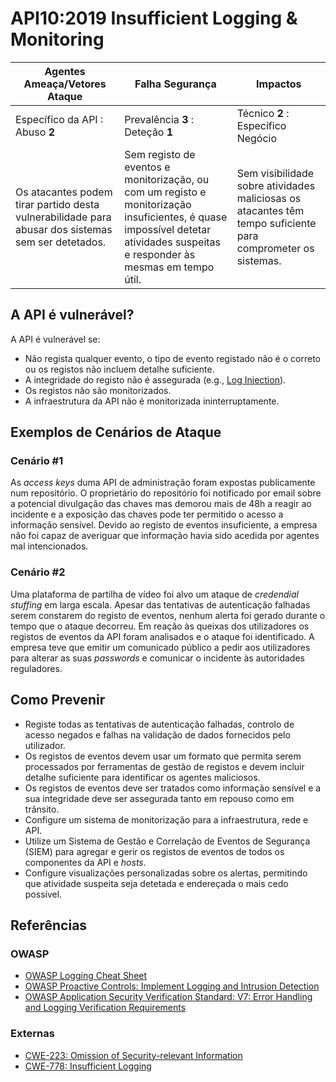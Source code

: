 API10:2019 Insufficient Logging & Monitoring
============================================

| Agentes Ameaça/Vetores Ataque | Falha Segurança | Impactos |
| - | - | - |
| Específico da API : Abuso **2** | Prevalência **3** : Deteção **1** | Técnico **2** : Específico Negócio |
| Os atacantes podem tirar partido desta vulnerabilidade para abusar dos sistemas sem ser detetados. | Sem registo de eventos e monitorização, ou com um registo e monitorização insuficientes, é quase impossível detetar atividades suspeitas e responder às mesmas em tempo útil. | Sem visibilidade sobre atividades maliciosas os atacantes têm tempo suficiente para comprometer os sistemas. |

## A API é vulnerável?

A API é vulnerável se:

* Não regista qualquer evento, o tipo de evento registado não é o correto ou os
  registos não incluem detalhe suficiente.
* A integridade do registo não é assegurada (e.g., [Log Injection][1]).
* Os registos não são monitorizados.
* A infraestrutura da API não é monitorizada ininterruptamente.

## Exemplos de Cenários de Ataque

### Cenário #1

As _access keys_ duma API de administração foram expostas publicamente num
repositório. O proprietário do repositório foi notificado por email sobre a
potencial divulgação das chaves mas demorou mais de 48h a reagir ao incidente e
a exposição das chaves pode ter permitido o acesso a informação sensível. Devido
ao registo de eventos insuficiente, a empresa não foi capaz de averiguar que
informação havia sido acedida por agentes mal intencionados.

### Cenário #2

Uma plataforma de partilha de vídeo foi alvo um ataque de _credendial stuffing_
em larga escala. Apesar das tentativas de autenticação falhadas serem constarem
do registo de eventos, nenhum alerta foi gerado durante o tempo que o ataque
decorreu. Em reação às queixas dos utilizadores os registos de eventos da API
foram analisados e o ataque foi identificado. A empresa teve que emitir um
comunicado público a pedir aos utilizadores para alterar as suas _passwords_ e
comunicar o incidente às autoridades reguladores.

## Como Prevenir

* Registe todas as tentativas de autenticação falhadas, controlo de acesso
  negados e falhas na validação de dados fornecidos pelo utilizador.
* Os registos de eventos devem usar um formato que permita serem processados por
  ferramentas de gestão de registos e devem incluir detalhe suficiente para
  identificar os agentes maliciosos.
* Os registos de eventos deve ser tratados como informação sensível e a sua
  integridade deve ser assegurada tanto em repouso como em trânsito.
* Configure um sistema de monitorização para a infraestrutura, rede e API.
* Utilize um Sistema de Gestão e Correlação de Eventos de Segurança (SIEM) para
  agregar e gerir os registos de eventos de todos os componentes da API e
  _hosts_.
* Configure visualizações personalizadas sobre os alertas, permitindo que
  atividade suspeita seja detetada e endereçada o mais cedo possível.

## Referências

### OWASP

* [OWASP Logging Cheat Sheet][2]
* [OWASP Proactive Controls: Implement Logging and Intrusion Detection][3]
* [OWASP Application Security Verification Standard: V7: Error Handling and
  Logging Verification Requirements][4]

### Externas

* [CWE-223: Omission of Security-relevant Information][5]
* [CWE-778: Insufficient Logging][6]

[1]: https://owasp.org/www-community/attacks/Log_Injection
[2]: https://github.com/OWASP/CheatSheetSeries/blob/master/cheatsheets/Logging_Cheat_Sheet.md
[3]: https://owasp.org/www-project-proactive-controls/
[4]: https://github.com/OWASP/ASVS/blob/master/4.0/en/0x15-V7-Error-Logging.md
[5]: https://cwe.mitre.org/data/definitions/223.html
[6]: https://cwe.mitre.org/data/definitions/778.html
